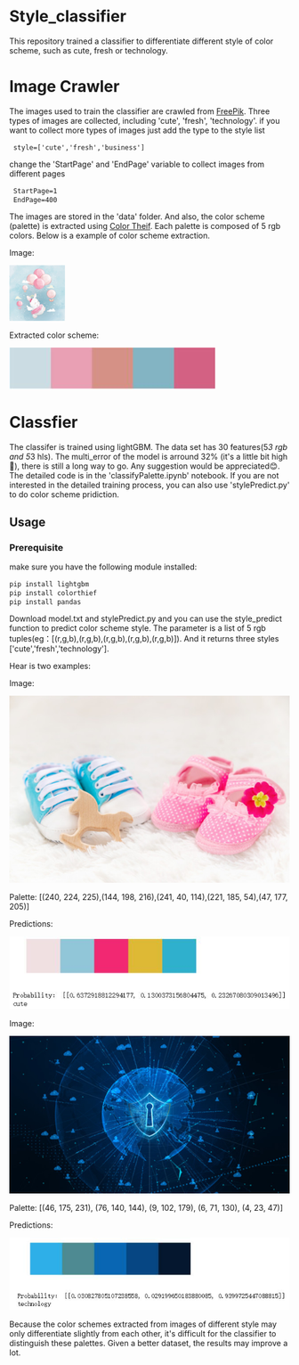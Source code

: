 # Style_classifier
This repository trained a classifier to differentiate different style of color scheme, such as cute, fresh or technology.
# Image Crawler
The images used to train the classifier are crawled from <a href="https://www.freepik.com">FreePik<a/>. Three types of images are collected, including 'cute', 'fresh', 'technology'.
if you want to collect more types of images just add the type to the style list
 ``` 
  style=['cute','fresh','business'] 
 ```
  
 change the 'StartPage' and 'EndPage' variable to collect images from different pages
 
 ```
  StartPage=1
  EndPage=400
 ```
 The images are stored in the 'data' folder. And also, the color scheme (palette) is extracted using <a href="https://github.com/fengsp/color-thief-py">Color Theif</a>. Each palette is composed of 5 rgb colors. Below is a example of color scheme extraction.
 
 Image:
 
 <img src="./data/cute/cute_4.jpg" style="width:100px;height=100px" />
 
 Extracted color scheme:
 
 <img src="./images/cute_4.jpg">
 
 # Classfier
 The classifer is trained using lightGBM. The data set has 30 features(5*3 rgb and 5*3 hls). The multi_error of the model is arround 32% (it's a little bit high:eyes:), there is still a long way to go. Any suggestion would be appreciated:blush:.
 The detailed code is in the 'classifyPalette.ipynb' notebook. If you are not interested in the detailed training process, you can also use 'stylePredict.py' to do color scheme pridiction.
 
 ## Usage
 ### Prerequisite
 make sure you have the following module installed:
 ```
 pip install lightgbm
 pip install colorthief
 pip install pandas
 ```
  Download model.txt and stylePredict.py and you can use the style_predict function to predict color scheme style. The parameter is a list of 5 rgb tuples(eg：[(r,g,b),(r,g,b),(r,g,b),(r,g,b),(r,g,b)]). And it returns three styles ['cute','fresh','technology'].
  
  Hear is two examples:
  
  Image:
  
  <img src="./data/cute/cute_600.jpg" />

  Palette: [(240, 224, 225),(144, 198, 216),(241, 40, 114),(221, 185, 54),(47, 177, 205)]
  
  Predictions:
  
  <img src="./images/cute_600.jpg">
  
  
  Image:
  
  <img src="./data/technology/technology_600.jpg" />

  Palette: [(46, 175, 231), (76, 140, 144), (9, 102, 179), (6, 71, 130), (4, 23, 47)]
  
  Predictions:
  
  <img src="./images/technology_600.jpg">
  
  
  Because the color schemes extracted from images of different style may only differentiate slightly from each other, it's difficult for the classifier to distinguish these palettes. Given a better dataset, the results may improve a lot.

 
